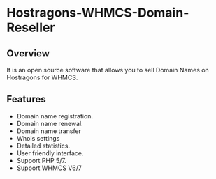 # Hostragons-WHMCS-Domain-Reseller

## Overview

It is an open source software that allows you to sell Domain Names on Hostragons for WHMCS.

## Features

* Domain name registration.
* Domain name renewal.
* Domain name transfer
* Whois settings
* Detailed statistics.
* User friendly interface.
* Support PHP 5/7.
* Support WHMCS V6/7
